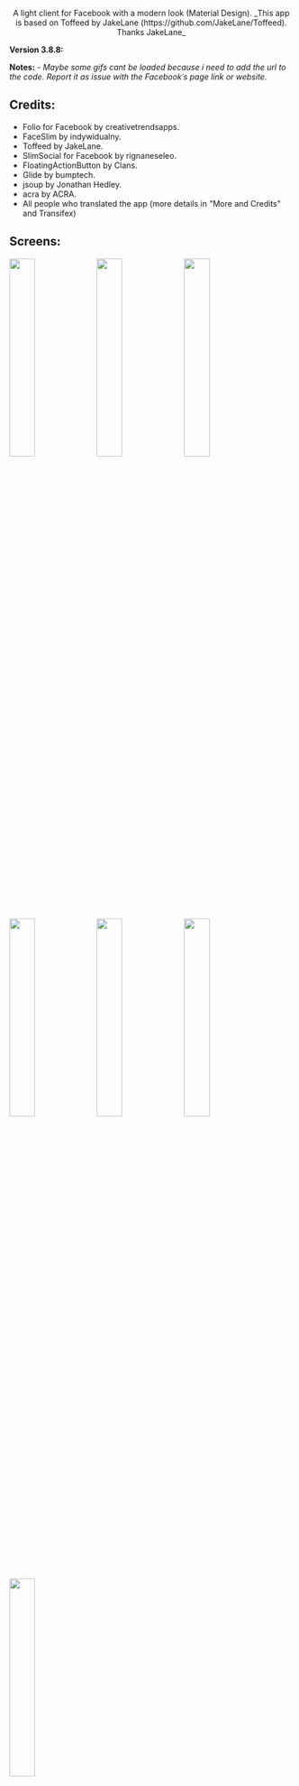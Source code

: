 <p align="center">
A light client for Facebook with a modern look (Material Design).
_This app is based on Toffeed by JakeLane (https://github.com/JakeLane/Toffeed). Thanks JakeLane_

 

**Version 3.8.8:**



**Notes:**
_- Maybe some gifs cant be loaded because i need to add the url to the code. Report it as issue with the Facebook´s page link or website._




## Credits:

- Folio for Facebook by creativetrendsapps.
- FaceSlim  by indywidualny.
- Toffeed  by JakeLane.
- SlimSocial for Facebook by rignaneseleo.
- FloatingActionButton by Clans.
- Glide by bumptech.
- jsoup by Jonathan Hedley.
- acra by ACRA.
- All people who translated the app (more details in "More and Credits" and Transifex)


## Screens:
 <img src="http://i.imgur.com/thUumVk.png" width="30%"> <img src="http://i.imgur.com/Lv12hwg.png" width="30%"> <img src="http://i.imgur.com/OZYVtbA.png" width="30%"> <img src="http://i.imgur.com/wEngW4M.png" width="30%"> <img src="http://i.imgur.com/o2phVsQ.png" width="30%"> <img src="http://i.imgur.com/4SvUcBL.png" width="30%"> <img src="http://i.imgur.com/hp0aNj5.png" width="30%"> 
